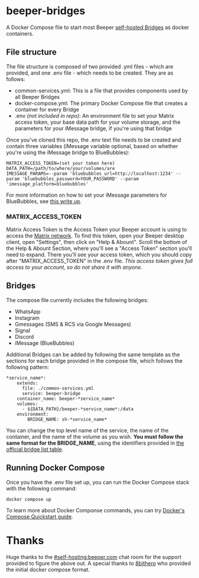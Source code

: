 # beeper-bridges
A Docker Compose file to start most Beeper [self-hosted Bridges](https://github.com/beeper/bridge-manager) as docker containers.

## File structure
The file structure is composed of two provided .yml files - which are provided, and one .env file - which needs to be created. They are as follows:
- common-services.yml: This is a file that provides components used by all Beeper Bridges
- docker-compose.yml: The primary Docker Compose file that creates a container for every Bridge
- .env _(not included in repo)_: An environment file to set your Matrix access token, your base data path for your volume storage, and the parameters for your iMessage bridge, if you're using that bridge

Once you've cloned this repo, the .env text file needs to be created and contain three variables (iMessage variable optional, based on whether you're using the iMessage bridge to BlueBubbles):
```
MATRIX_ACCESS_TOKEN=(set your token here)
DATA_PATH=/path/to/where/your/volumes/are
IMESSAGE_PARAMS=--param 'bluebubbles_url=http://localhost:1234' --param 'bluebubbles_password=YOUR_PASSWORD' --param 'imessage_platform=bluebubbles'
```
For more information on how to set your iMessage parameters for BlueBubbles, see [this write up](https://rentry.org/beeper_bluebubbles_bridge).

### MATRIX_ACCESS_TOKEN
Matrix Access Token is the Access Token your Beeper account is using to access the [Matrix network](https://matrix.org/). To find this token, open your Beeper desktop client, open "Settings", then click on "Help & Abount". Scroll the bottom of the Help & Abount Section, where you'll see a "Access Token" section you'll need to expand. There you'll see your access token, which you should copy after "MATRIX_ACCESS_TOKEN" in the .env file. *This access token gives full access to your account, so do not share it with anyone.*

## Bridges
The compose file currently includes the following bridges:
- WhatsApp
- Instagram
- Gmessages (SMS & RCS via Google Messages)
- Signal
- Discord
- iMessage (BlueBubbles)

Additional Bridges can be added by following the same template as the sections for each bridge provided in the compose file, which follows the following pattern:
```
*service_name*:
    extends:
      file: ./common-services.yml
      service: beeper-bridge
    container_name: beeper-*service_name*
    volumes:
      - ${DATA_PATH}/beeper-*service_name*:/data
    environment:
        BRIDGE_NAME: sh-*service_name*
```

You can change the top level name of the service, the name of the container, and the name of the volume as you wish. **You must follow the same format for the BRIDGE_NAME**, using the identifiers provided in [the official bridge list table](https://github.com/beeper/bridge-manager).

## Running Docker Compose
Once you have the .env file set up, you can run the Docker Compose stack with the following command:
```
docker compose up
```
To learn more about Docker Componse commands, you can try [Docker's Compose Quickstart guide](https://docs.docker.com/compose/gettingstarted/).


# Thanks
Huge thanks to the [#self-hosting:beeper.com](https://matrix.to/#/#self-hosting:beeper.com) chat room for the support provided to figure the above out. 
A special thanks to [8bithero](https://matrix.to/#/@8bithero:beeper.com) who provided the initial docker compose format.
